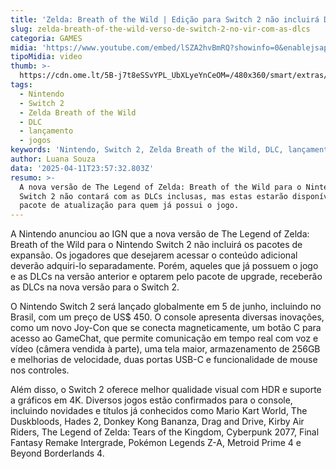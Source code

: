 ```yaml
---
title: 'Zelda: Breath of the Wild | Edição para Switch 2 não incluirá DLCs'
slug: zelda-breath-of-the-wild-verso-de-switch-2-no-vir-com-as-dlcs
categoria: GAMES
midia: 'https://www.youtube.com/embed/lSZA2hvBmRQ?showinfo=0&enablejsapi=1'
tipoMidia: video
thumb: >-
  https://cdn.ome.lt/5B-j7t8eSSvYPL_UbXLyeYnCeOM=/480x360/smart/extras/conteudos/Design_sem_nome_-_2025-04-11T202213.981.png
tags:
  - Nintendo
  - Switch 2
  - Zelda Breath of the Wild
  - DLC
  - lançamento
  - jogos
keywords: 'Nintendo, Switch 2, Zelda Breath of the Wild, DLC, lançamento, jogos'
author: Luana Souza
data: '2025-04-11T23:57:32.803Z'
resumo: >-
  A nova versão de The Legend of Zelda: Breath of the Wild para o Nintendo
  Switch 2 não contará com as DLCs inclusas, mas estas estarão disponíveis no
  pacote de atualização para quem já possui o jogo.
---
```


A Nintendo anunciou ao IGN que a nova versão de The Legend of Zelda: Breath of the Wild para o Nintendo Switch 2 não incluirá os pacotes de expansão. Os jogadores que desejarem acessar o conteúdo adicional deverão adquiri-lo separadamente. Porém, aqueles que já possuem o jogo e as DLCs na versão anterior e optarem pelo pacote de upgrade, receberão as DLCs na nova versão para o Switch 2.

O Nintendo Switch 2 será lançado globalmente em 5 de junho, incluindo no Brasil, com um preço de US$ 450. O console apresenta diversas inovações, como um novo Joy-Con que se conecta magneticamente, um botão C para acesso ao GameChat, que permite comunicação em tempo real com voz e vídeo (câmera vendida à parte), uma tela maior, armazenamento de 256GB e melhorias de velocidade, duas portas USB-C e funcionalidade de mouse nos controles.

Além disso, o Switch 2 oferece melhor qualidade visual com HDR e suporte a gráficos em 4K. Diversos jogos estão confirmados para o console, incluindo novidades e títulos já conhecidos como Mario Kart World, The Duskbloods, Hades 2, Donkey Kong Bananza, Drag and Drive, Kirby Air Riders, The Legend of Zelda: Tears of the Kingdom, Cyberpunk 2077, Final Fantasy Remake Intergrade, Pokémon Legends Z-A, Metroid Prime 4 e Beyond Borderlands 4.
